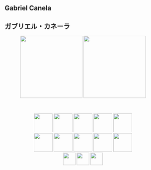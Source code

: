 ## Gabriel Canela
## ガブリエル・カネーラ

<div align="center">
  <img height="200em" src="https://github-readme-stats.vercel.app/api?username=Canela-san&&count_private=true&hide_rank=true&theme=dark&show_icons=true"/>
  <img height="200em" height="100%" src="https://github-readme-stats.vercel.app/api/top-langs/?username=Canela-san&theme=dark"/>
</div>

<br/>

##

<div align="center">
  <img height="60" src="https://cdn.jsdelivr.net/gh/devicons/devicon@latest/icons/python/python-original.svg" />
  <img height="60" src="https://cdn.jsdelivr.net/gh/devicons/devicon@latest/icons/java/java-original.svg" />
  <img height="60" src="https://cdn.jsdelivr.net/gh/devicons/devicon/icons/docker/docker-plain.svg" />
  <img height="60" src="https://cdn.jsdelivr.net/gh/devicons/devicon@latest/icons/photoshop/photoshop-original.svg" />
  <img height="60" src="https://cdn.jsdelivr.net/gh/devicons/devicon@latest/icons/php/php-original.svg" />
</div>
<div align="center">
  <img height="60" src="https://cdn.jsdelivr.net/gh/devicons/devicon@latest/icons/mysql/mysql-original-wordmark.svg" />
  <img height="60" src="https://cdn.jsdelivr.net/gh/devicons/devicon@latest/icons/androidstudio/androidstudio-original.svg" />
  <img height="60" src="https://cdn.jsdelivr.net/gh/devicons/devicon@latest/icons/labview/labview-original.svg" />
  <img height="60" src="https://cdn.jsdelivr.net/gh/devicons/devicon@latest/icons/powershell/powershell-original.svg" />
  <img height="60" src="https://cdn.jsdelivr.net/gh/devicons/devicon@latest/icons/arduino/arduino-original-wordmark.svg" />
            
</div>
<div align="center">
  <img height="40"src="https://cdn.jsdelivr.net/gh/devicons/devicon@latest/icons/javascript/javascript-original.svg" />        
  <img height="40" src="https://cdn.jsdelivr.net/gh/devicons/devicon/icons/html5/html5-original.svg" />
  <img height="40" src="https://cdn.jsdelivr.net/gh/devicons/devicon/icons/css3/css3-original.svg" />
</div>

##

<br/>
  
